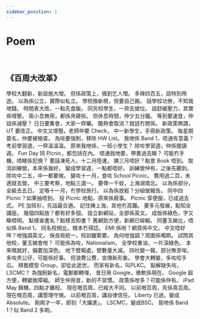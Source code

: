 ```yaml
---
sidebar_position: 1
---
```


# Poem
<br/>
<h2>《百周大改革》</h2>
學校大翻新，新設施大增。 
但係政策上，搞到乞人憎。
多俾四百五，話特別用途。
以為係公立，實際似私立。
學校換新櫈，但要自己搬。
話學校功勞，不知我哋錢。
時間表大改，一點先食飯。
同另校學生，一齊去搶位。
話舒緩壓力，其實係增壓。
兩小息無用，都係夾硬拆。
但休息時間，仲少五分鐘。
等到要速食，仲話係減壓？
日日要集會，大家一齊曬。
酷熱會取消？就話冇關係。
新政策無謂，UT 要改正。
中文又增壓。老師仲要 Check，
中一新學生，手冊新政策。
每星期簽名，仲要被檢查。
為咗要強制，移除 HW List。
我哋係 Band 1，唔通有意義？
考前學習週，一齊溫溫溫。
原來我哋係，一班小學生？
除咗學習週，仲係閱讀週。
Fun Day 同 Picnic，都包括在內。
唔通我哋要，帶書過去睇？
可能冇手機，唔睇係犯規？
要話凍死人，十二月陸運。
揀三月唔好？點會 Book 唔到。
取消訓練營，本來係幾好。
變成學習週，一點都唔好。
訓練營仲有，之後先聽到。
除咗中二五，中一都要做。
變咗十一月，食咗 School Picnic。
費用過二百，未適就去營。
中三要考察，地點三選一。
要俾一千蚊，上海湖南北。
以為係部分，全級去五日。
定喺十一月，冇學校旅行。
以為係放鬆？分組做報告。
同中四 Picnic？如果抽唔到。
投 Picnic 地點，原來係廢事。
Picnic 穿便服，已成過去式。
PE 加班衫，先話最合適。
記住揀上海，其他冇高鐵。
要多元發展，點知全講座。
幾個四點放？都有好多個。
設立新網站，全部係英文。
成版係綠色，字又睇唔明。
點樣查書名？點樣去知書？
舊網勁方便，新網已經輸。
同董玉娣比，唔似係 Band 1。
同名校相比，根本冇得諗。
EMI 係咁？網頁係中文。
中文唔好咩？咁強調英文。
保良局統一，校訓雖緊要。
為何咁強調？周圍係嗰啲。
試問其他校，董玉娣會咁？
可能係為咗，Nationalism。
全學校重油，一片深綠色。
本來嘅就好，偏要加深色。
地下壁報處，壁數量大減。
四社變一報，部分無至啱。
多咗夾公仔，可能係好事。
但浪費公費，宣傳新形象。
學會大轉變，多咗咬手瓜。
棋藝模型 Group，卻從此逝世。
而家有新名，叫PLKC。
點解缺失咗，LSCMC？
為強制新名，電郵都轉埋，
昔日用 Google，微軟係現在。
Google 超方便，轉變致障礙。
師生仲用昔，新的不習慣。
政策係咁多？可能係仲有。
iPad May 鎖機，四點才離校。
現在嘅百周，已經大不同。
以前嘅百周，先係真百周。
現在嘅百周，講管理守規。
以前嘅百周，講自律信任。
Liberty 已過，變成 Absolute。
剛剛才一年，即刻「大躍進」。
LSCMC，變成BSC。
我哋係 Band 1？似 Band 2 多啲。

